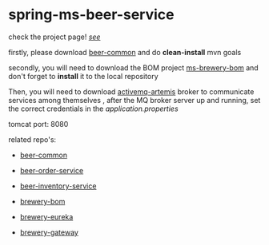 # spring-ms-beer-service

check the project page! [*see*](https://github.com/users/karp1k/projects/1)

firstly, please download [beer-common](https://github.com/karp1k/spring-ms-beer-common) and do **clean-install** mvn goals

secondly, you will need to download the BOM project [ms-brewery-bom](https://github.com/karp1k/spring-ms-brewery-bom) 
and don't forget to **install** it to the local repository

Then, you will need to download [activemq-artemis](https://github.com/vromero/activemq-artemis-docker) broker to communicate services among themselves , after the MQ broker server up and running, set the correct credentials in the *application.properties*

tomcat port: 8080

related repo's:

- [beer-common](https://github.com/karp1k/spring-ms-beer-common)

- [beer-order-service](https://github.com/karp1k/spring-ms-beer-order-service)

- [beer-inventory-service](https://github.com/karp1k/spring-ms-beer-inventory-service)

- [brewery-bom](https://github.com/karp1k/spring-ms-brewery-bom)

- [brewery-eureka](https://github.com/karp1k/spring-ms-brewery-eureka)

- [brewery-gateway](https://github.com/karp1k/spring-ms-brewery-gateway)
